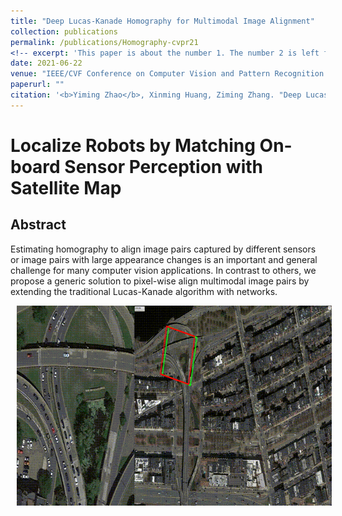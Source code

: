 ```yaml
---
title: "Deep Lucas-Kanade Homography for Multimodal Image Alignment"
collection: publications
permalink: /publications/Homography-cvpr21
<!-- excerpt: 'This paper is about the number 1. The number 2 is left for future work.' -->
date: 2021-06-22
venue: "IEEE/CVF Conference on Computer Vision and Pattern Recognition 2021"
paperurl: ""
citation: '<b>Yiming Zhao</b>, Xinming Huang, Ziming Zhang. "Deep Lucas-Kanade Homography for Multimodal Image Alignment". <i>CVPR</i>. 2021.'
---
```

# Localize Robots by Matching On-board Sensor Perception with Satellite Map

## Abstract
Estimating homography to align image pairs captured by different sensors or image pairs with large appearance changes is an important and general challenge for many computer vision applications. In contrast to others, we propose a generic solution to pixel-wise align multimodal image pairs by extending the traditional Lucas-Kanade algorithm with networks.

<img src="https://github.com/placeforyiming/placeforyiming.github.io/blob/master/images/geo_localization.gif?raw=true" alt="Figure" style="width: 540px; height: 320px;" hspace="10" align="left"/></a>
